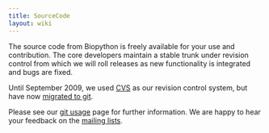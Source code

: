 ```yaml
---
title: SourceCode
layout: wiki
---
```


The source code from Biopython is freely available for your use and
contribution. The core developers maintain a stable trunk under revision
control from which we will roll releases as new functionality is
integrated and bugs are fixed.

Until September 2009, we used [CVS](CVS "wikilink") as our revision
control system, but have now [migrated to git](GitMigration "wikilink").

Please see our [git usage](GitUsage "wikilink") page for further
information. We are happy to hear your feedback on the [ mailing
lists](Mailing_lists "wikilink").
